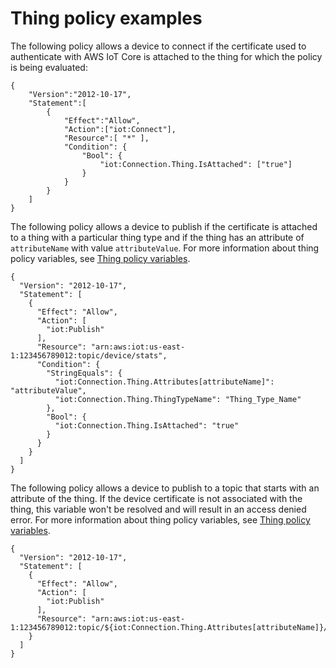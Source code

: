 # Thing policy examples<a name="thing-policy-examples"></a>

The following policy allows a device to connect if the certificate used to authenticate with AWS IoT Core is attached to the thing for which the policy is being evaluated:

```
{  
    "Version":"2012-10-17",
    "Statement":[
        {  
            "Effect":"Allow",
            "Action":["iot:Connect"],
            "Resource":[ "*" ],
            "Condition": {
                "Bool": {
                    "iot:Connection.Thing.IsAttached": ["true"]
                }
            }
        }
    ]
}
```

The following policy allows a device to publish if the certificate is attached to a thing with a particular thing type and if the thing has an attribute of `attributeName` with value `attributeValue`\. For more information about thing policy variables, see [Thing policy variables](thing-policy-variables.md)\.

```
{
  "Version": "2012-10-17",
  "Statement": [
    {
      "Effect": "Allow",
      "Action": [
        "iot:Publish"
      ],
      "Resource": "arn:aws:iot:us-east-1:123456789012:topic/device/stats",
      "Condition": {
        "StringEquals": {
          "iot:Connection.Thing.Attributes[attributeName]": "attributeValue",
          "iot:Connection.Thing.ThingTypeName": "Thing_Type_Name"
        },
        "Bool": {
          "iot:Connection.Thing.IsAttached": "true"
        }
      }
    }
  ]
}
```

The following policy allows a device to publish to a topic that starts with an attribute of the thing\. If the device certificate is not associated with the thing, this variable won't be resolved and will result in an access denied error\. For more information about thing policy variables, see [Thing policy variables](thing-policy-variables.md)\.

```
{
  "Version": "2012-10-17",
  "Statement": [
    {
      "Effect": "Allow",
      "Action": [
        "iot:Publish"
      ],
      "Resource": "arn:aws:iot:us-east-1:123456789012:topic/${iot:Connection.Thing.Attributes[attributeName]}/*"
    }
  ]
}
```